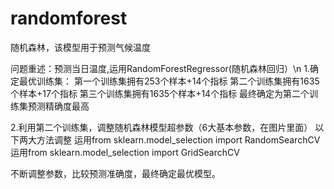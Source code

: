 # randomforest
随机森林，该模型用于预测气候温度

问题重述：预测当日温度,运用RandomForestRegressor(随机森林回归）\n
1.确定最优训练集：
第一个训练集拥有253个样本+14个指标
第二个训练集拥有1635个样本+17个指标
第三个训练集拥有1635个样本+14个指标
最终确定为第二个训练集预测精确度最高
	
2.利用第二个训练集，调整随机森林模型超参数（6大基本参数，在图片里面）
以下两大方法调整
运用from sklearn.model_selection import RandomSearchCV
运用from sklearn.model_selection import GridSearchCV
	
不断调整参数，比较预测准确度，最终确定最优模型。
